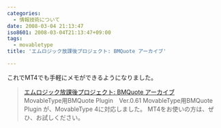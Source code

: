 ```yaml
---
categories:
  - 情報技術について
date: 2008-03-04 21:13:47
iso8601: 2008-03-04T21:13:47+09:00
tags:
  - movabletype
title: 'エムロジック放課後プロジェクト: BMQuote アーカイブ'

---
```


これでMT4でも手軽にメモができるようになりました。
<blockquote>
  <div class="quotetitle"><a title="エムロジック放課後プロジェクト: BMQuote アーカイブ" href="http://labs.m-logic.jp/cat2/bmquote/">エムロジック放課後プロジェクト: BMQuote アーカイブ</a></div>
  MovableType用BMQuote Plugin　Ver.0.61
  MovableType用BMQuote Plugin が、MovableType 4に対応しました。
  MT4をお使いの方は、ぜひ、お試しください。
</blockquote>
